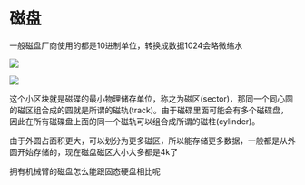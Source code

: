 # 磁盘
一般磁盘厂商使用的都是10进制单位，转换成数据1024会略微缩水

![](img/13.jpg)

![](img/12.jpg)

这个小区块就是磁碟的最小物理储存单位，称之为磁区(sector)，那同一个同心圆的磁区组合成的圆就是所谓的磁轨(track)。由于磁碟里面可能会有多个磁碟盘，因此在所有磁碟盘上面的同一个磁轨可以组合成所谓的磁柱(cylinder)。

由于外圆占面积更大，可以划分为更多磁区，所以能存储更多数据，一般都是从外圆开始存储的，现在磁盘磁区大小大多都是4k了

拥有机械臂的磁盘怎么能跟固态硬盘相比呢
